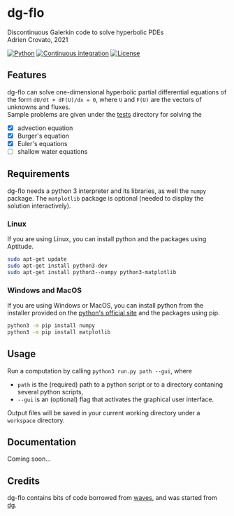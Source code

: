 # dg-flo
Discontinuous Galerkin code to solve hyperbolic PDEs  
Adrien Crovato, 2021

[![Python](https://img.shields.io/badge/python-3.8-blue.svg)](https://www.python.org/downloads/release/python-386/)
[![Continuous integration](https://github.com/acrovato/dg-flo/workflows/Continuous%20integration/badge.svg)](https://github.com/acrovato/dg-flo/actions)
[![License](https://img.shields.io/badge/license-Apache_2.0-blue.svg)](https://www.apache.org/licenses/LICENSE-2.0)

## Features
dg-flo can solve one-dimensional hyperbolic partial differential equations of the form `dU/dt + dF(U)/dx = 0`, where `U` and `F(U)` are the vectors of unknowns and fluxes.  
Sample problems are given under the [tests](tests/) directory for solving the
- [x] advection equation
- [x] Burger's equation
- [x] Euler's equations
- [ ] shallow water equations

## Requirements
dg-flo needs a python 3 interpreter and its libraries, as well the `numpy` package. The `matplotlib` package is optional (needed to display the solution interactively).

### Linux
If you are using Linux, you can install python and the packages using Aptitude.
```bash
sudo apt-get update
sudo apt-get install python3-dev
sudo apt-get install python3--numpy python3-matplotlib
```

### Windows and MacOS
If you are using Windows or MacOS, you can install python from the installer provided on the [python's official site](https://www.python.org/downloads/) and the packages using pip.
```bash
python3 -m pip install numpy
python3 -m pip install matplotlib
```

## Usage
Run a computation by calling `python3 run.py path --gui`, where
- `path` is the (required) path to a python script or to a directory contaning several python scripts,
- `--gui` is an (optional) flag that activates the graphical user interface.

Output files will be saved in your current working directory under a `workspace` directory.

## Documentation
Coming soon...

## Credits
dg-flo contains bits of code borrowed from [waves](https://gitlab.uliege.be/am-dept/waves), and was started from [dg](https://gitlab.uliege.be/R.Boman/dg).
